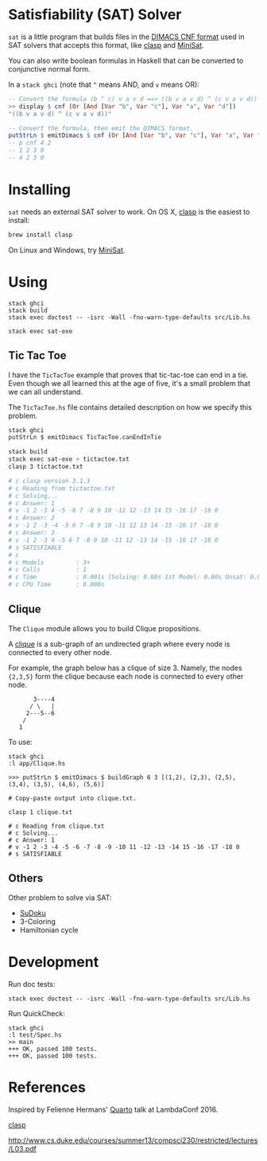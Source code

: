 # Satisfiability (SAT) Solver

`sat` is a little program that builds files in the [DIMACS CNF
format](http://www.satcompetition.org/2009/format-benchmarks2009.html) used in
SAT solvers that accepts this format, like
[clasp](http://www.cs.uni-potsdam.de/clasp/) and [MiniSat](http://minisat.se/).

You can also write boolean formulas in Haskell that can be converted to conjunctive normal form.

In a `stack ghci` (note that `^` means AND, and `v` means OR):

```haskell
-- Convert the formula (b ^ c) v a v d ==> ((b v a v d) ^ (c v a v d))
>> display $ cnf (Or [And [Var "b", Var "c"], Var "a", Var "d"])
"((b v a v d) ^ (c v a v d))"

-- Convert the formula, then emit the DIMACS format.
putStrLn $ emitDimacs $ cnf (Or [And [Var "b", Var "c"], Var "a", Var "d"])
-- p cnf 4 2
-- 1 2 3 0
-- 4 2 3 0
```

# Installing

`sat` needs an external SAT solver to work. On OS X, [clasp](http://www.cs.uni-potsdam.de/clasp/) is the easiest to install:

```bash
brew install clasp
```

On Linux and Windows, try [MiniSat](http://minisat.se/).

# Using

```
stack ghci
stack build
stack exec doctest -- -isrc -Wall -fno-warn-type-defaults src/Lib.hs

stack exec sat-exe
```

## Tic Tac Toe

I have the `TicTacToe` example that proves that tic-tac-toe can end in a tie.
Even though we all learned this at the age of five, it's a small problem that
we can all understand.

The `TicTacToe.hs` file contains detailed description on how we specify this
problem.

```bash
stack ghci
putStrLn $ emitDimacs TicTacToe.canEndInTie

stack build
stack exec sat-exe > tictactoe.txt
clasp 3 tictactoe.txt

# c clasp version 3.1.3
# c Reading from tictactoe.txt
# c Solving...
# c Answer: 1
# v -1 2 -3 4 -5 -6 7 -8 9 10 -11 12 -13 14 15 -16 17 -18 0
# c Answer: 2
# v -1 2 -3 -4 -5 6 7 -8 9 10 -11 12 13 14 -15 -16 17 -18 0
# c Answer: 3
# v -1 2 -3 4 -5 6 7 -8 9 10 -11 12 -13 14 -15 -16 17 -18 0
# s SATISFIABLE
# c
# c Models         : 3+
# c Calls          : 1
# c Time           : 0.001s (Solving: 0.00s 1st Model: 0.00s Unsat: 0.00s)
# c CPU Time       : 0.000s
```

## Clique

The `Clique` module allows you to build Clique propositions.

A [clique](https://en.wikipedia.org/wiki/Clique_(graph_theory)) is a sub-graph
of an undirected graph where every node is connected to every other node.

For example, the graph below has a clique of size 3. Namely, the nodes
`{2,3,5}` form the clique because each node is connected to every other node.

```
       3----4
      / \   |
     2---5--6
    /
   1
```

To use:

```
stack ghci
:l app/Clique.hs

>>> putStrLn $ emitDimacs $ buildGraph 6 3 [(1,2), (2,3), (2,5), (3,4), (3,5), (4,6), (5,6)]

# Copy-paste output into clique.txt.

clasp 1 clique.txt

# c Reading from clique.txt
# c Solving...
# c Answer: 1
# v -1 2 -3 -4 -5 -6 -7 -8 -9 -10 11 -12 -13 -14 15 -16 -17 -18 0
# s SATISFIABLE
```

## Others

Other problem to solve via SAT:

- [SuDoku](http://www.cs.qub.ac.uk/~I.Spence/SuDoku/SuDoku.html)
- 3-Coloring
- Hamiltonian cycle

# Development

Run doc tests:

```
stack exec doctest -- -isrc -Wall -fno-warn-type-defaults src/Lib.hs
```

Run QuickCheck:

```
stack ghci
:l test/Spec.hs
>> main
+++ OK, passed 100 tests.
+++ OK, passed 100 tests.
```

# References

Inspired by Felienne Hermans' [Quarto](https://github.com/Felienne/Quarto
) talk at LambdaConf 2016.

[clasp](http://www.cs.uni-potsdam.de/clasp/)

http://www.cs.duke.edu/courses/summer13/compsci230/restricted/lectures/L03.pdf
